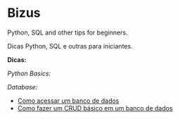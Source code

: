 # Bizus
Python, SQL and other tips for beginners.

Dicas Python, SQL e outras para iniciantes.

**Dicas:**

*Python Basics:*

*Database:*
- [Como acessar um banco de dados](database-basics)
- [Como fazer um CRUD básico em um banco de dados](database-crud-python-sqlite3)